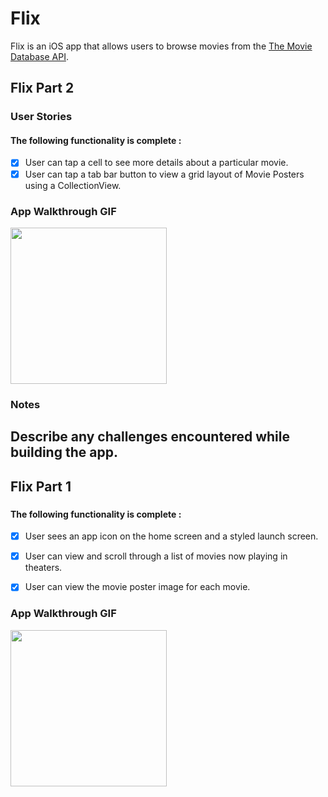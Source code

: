 # Flix

Flix is an iOS app that allows users to browse movies from the [The Movie Database API](http://docs.themoviedb.apiary.io/#).
## Flix Part 2

### User Stories

#### The following functionality is complete :
- [x] User can tap a cell to see more details about a particular movie.
- [x] User can tap a tab bar button to view a grid layout of Movie Posters using a CollectionView.

### App Walkthrough GIF

<img src="http://g.recordit.co/7yu40YKndP.gif" width=250><br>

### Notes
Describe any challenges encountered while building the app.
---

## Flix Part 1

###

#### The following functionality is complete :
- [x] User sees an app icon on the home screen and a styled launch screen.
- [x] User can view and scroll through a list of movies now playing in theaters.
- [x] User can view the movie poster image for each movie.


### App Walkthrough GIF
<img src="http://g.recordit.co/mg77PPIQ1U.gif" width=250><br>

